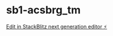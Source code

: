# sb1-acsbrg_tm

[Edit in StackBlitz next generation editor ⚡️](https://stackblitz.com/~/github.com/uddl/sb1-acsbrg_tm)